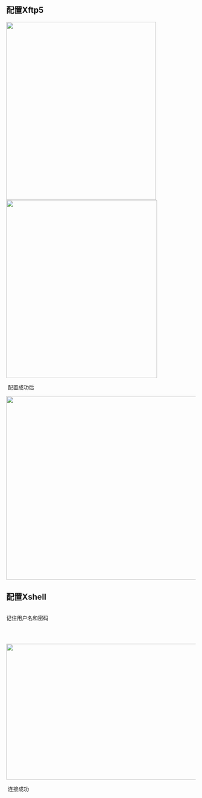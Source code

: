 <div class="postBody">
                
<div id="cnblogs_post_body" class="blogpost-body ">
    <h2 id="blogTitle0">配置Xftp5</h2>
<p><img src="https://images2018.cnblogs.com/blog/1001990/201805/1001990-20180525141857231-1274678475.png" alt="" width="398" height="473"><img src="https://images2018.cnblogs.com/blog/1001990/201805/1001990-20180523214810190-1804519785.png" alt="" width="401" height="473"></p>
<p>&nbsp;配置成功后</p>
<p><img src="https://images2018.cnblogs.com/blog/1001990/201805/1001990-20180523214745736-1428375751.png" alt="" width="871" height="488"></p>
<h2 id="blogTitle1">配置Xshell</h2>
<p><img src="https://images2018.cnblogs.com/blog/1001990/201805/1001990-20180525142028352-924778022.png" alt=""></p>
<p>记住用户名和密码</p>
<p><img src="https://images2018.cnblogs.com/blog/1001990/201805/1001990-20180525142128775-434006667.png" alt=""></p>
<p>&nbsp;</p>
<p><img src="https://images2018.cnblogs.com/blog/1001990/201805/1001990-20180525142241664-884513038.png" alt="" width="766" height="361"></p>
<p>&nbsp;连接成功</p>
<p><img src="https://images2018.cnblogs.com/blog/1001990/201805/1001990-20180525142400571-948874595.png" alt=""></p>
<p>&nbsp;</p>
</div>
<div id="MySignature"></div>
<div class="clear"></div>

